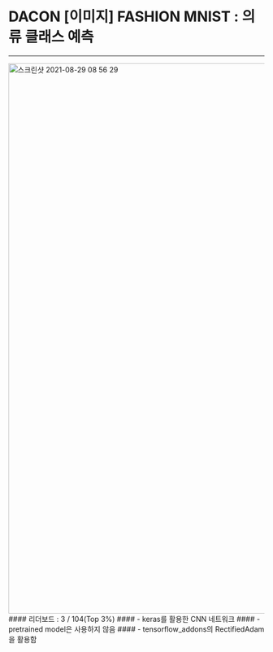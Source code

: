 # DACON [이미지] FASHION MNIST : 의류 클래스 예측
***

<img width="1083" alt="스크린샷 2021-08-29 08 56 29" src="https://user-images.githubusercontent.com/49870977/131233852-316189d4-3764-441b-a3d4-cf361e7c0d04.png">
#### 리더보드 : 3 / 104(Top 3%)
#### - keras를 활용한 CNN 네트워크
#### - pretrained model은 사용하지 않음
#### - tensorflow_addons의 RectifiedAdam을 활용함

